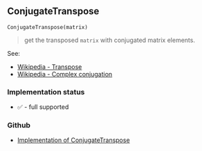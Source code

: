 ## ConjugateTranspose

```
ConjugateTranspose(matrix)
```

> get the transposed `matrix` with conjugated matrix elements.

See:  
* [Wikipedia - Transpose](http://en.wikipedia.org/wiki/Transpose) 
* [Wikipedia - Complex conjugation](http://en.wikipedia.org/wiki/Complex_conjugation)
 






### Implementation status

* &#x2705; - full supported

### Github

* [Implementation of ConjugateTranspose](https://github.com/axkr/symja_android_library/blob/master/symja_android_library/matheclipse-core/src/main/java/org/matheclipse/core/builtin/LinearAlgebra.java#L1198) 
